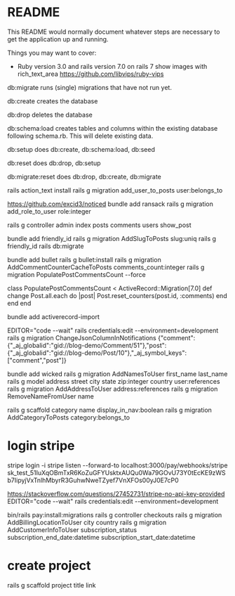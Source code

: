 # README

This README would normally document whatever steps are necessary to get the
application up and running.

Things you may want to cover:

* Ruby version 3.0 and rails version 7.0
on rails 7 show images with rich_text_area
https://github.com/libvips/ruby-vips

db:migrate runs (single) migrations that have not run yet.

db:create creates the database

db:drop deletes the database

db:schema:load creates tables and columns within the existing database following schema.rb. This will delete existing data.

db:setup does db:create, db:schema:load, db:seed

db:reset does db:drop, db:setup

db:migrate:reset does db:drop, db:create, db:migrate



rails action_text install
rails g migration add_user_to_posts user:belongs_to

https://github.com/excid3/noticed
bundle add ransack
rails g migration add_role_to_user role:integer

rails g controller admin index posts comments users show_post

bundle add friendly_id
rails g migration AddSlugToPosts slug:uniq
rails g friendly_id
rails db:migrate

bundle add bullet
rails g bullet:install
rails g migration AddCommentCounterCacheToPosts comments_count:integer
rails g migration PopulatePostCommentsCount --force

class PopulatePostCommentsCount < ActiveRecord::Migration[7.0]
  def change
    Post.all.each do |post|
      <!-- post.update_column(:comment_count, post.comments.count) -->
      Post.reset_counters(post.id, :comments)
    end
  end
end

bundle add activerecord-import


EDITOR="code --wait" rails credentials:edit --environment=development
rails g migration ChangeJsonColumnInNotifications
{"comment":{"_aj_globalid":"gid://blog-demo/Comment/51"},"post":{"_aj_globalid":"gid://blog-demo/Post/10"},"_aj_symbol_keys":["comment","post"]}

bundle add wicked
rails g migration AddNamesToUser first_name last_name
rails g model address street city state zip:integer country user:references
rails g migration AddAddressToUser address:references
rails g migration RemoveNameFromUser name


rails g scaffold category name display_in_nav:boolean
rails g migration AddCategoryToPosts category:belongs_to


# login stripe

stripe login -i
stripe listen --forward-to localhost:3000/pay/webhooks/stripe
sk_test_51IuXqOBmTxR6KoZuGFYUsktxAUQu0Wa79GOvU73Y0tEcKE9zWSb7IipyjVxTnlhMbyrR3GuhwNweTZyef7VnXFOs00yJ0E7cP0

https://stackoverflow.com/questions/27452731/stripe-no-api-key-provided
EDITOR="code --wait" rails credentials:edit --environment=development

bin/rails pay:install:migrations
rails g controller checkouts
rails g migration AddBillingLocationToUser city country
rails g migration AddCustomerInfoToUser subscription_status subscription_end_date:datetime subscription_start_date:datetime

# create project
rails g scaffold project title link

